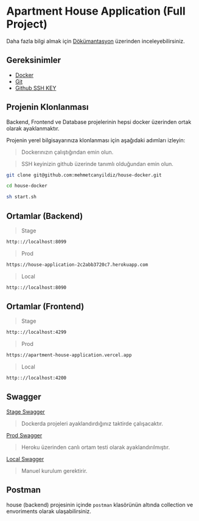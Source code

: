# Apartment House Application (Full Project)

Daha fazla bilgi almak için [Dökümantasyon](https://docs.google.com/document/d/145fFq26fFDDY66AfRr_GZQFYlj1ixM7VCytUoImeVkg) üzerinden inceleyebilirsiniz.

## Gereksinimler

- [Docker](https://www.docker.com/products/docker-desktop/)
- [Git](https://git-scm.com/downloads)
- [Github SSH KEY](https://www.youtube.com/watch?v=YIDBZ8ZQ25g)

## Projenin Klonlanması

Backend, Frontend ve Database projelerinin hepsi docker üzerinden ortak olarak ayaklanmaktır.

Projenin yerel bilgisayarınıza klonlanması için aşağıdaki adımları izleyin:

>Dockerınızın çalıştığından emin olun.

>SSH keyinizin github üzerinde tanımlı olduğundan emin olun.

```sh
git clone git@github.com:mehmetcanyildiz/house-docker.git

cd house-docker

sh start.sh
```

## Ortamlar (Backend)

 > Stage
 ```sh
http:://localhost:8099
```

 > Prod
 ```sh
https://house-application-2c2abb3720c7.herokuapp.com
```

 > Local
 ```sh
http:://localhost:8090
```

## Ortamlar (Frontend)

 > Stage
 ```sh
http:://localhost:4299
```

 > Prod
 ```sh
https://apartment-house-application.vercel.app
```

 > Local
 ```sh
http:://localhost:4200
```

## Swagger

[Stage Swagger](http:://localhost:8099/swagger-ui/index.html)

  > Dockerda projeleri ayaklandırdığınız taktirde çalışacaktır.

[Prod Swagger](https://house-application-2c2abb3720c7.herokuapp.com/swagger-ui/index.html) 

  > Heroku üzerinden canlı ortam testi olarak ayaklandırılmıştır.

[Local Swagger](http:://localhost:8090/swagger-ui/index.html)

 > Manuel kurulum gerektirir.

## Postman

house (backend) projesinin içinde ```postman``` klasörünün altında collection ve envoriments olarak ulaşabilirsiniz.

